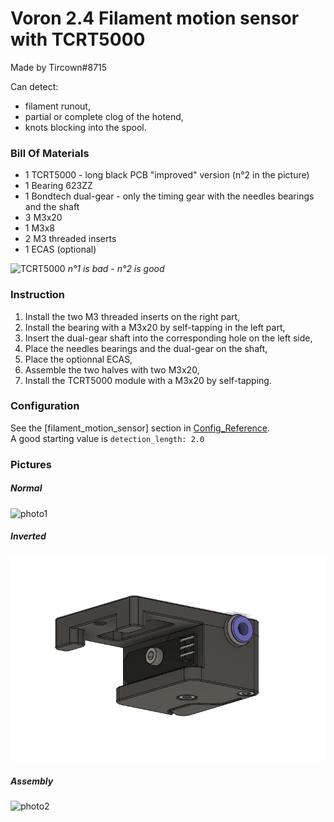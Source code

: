 # Voron 2.4 Filament motion sensor with TCRT5000
Made by Tircown#8715

Can detect:
- filament runout,
- partial or complete clog of the hotend,
- knots blocking into the spool.

### Bill Of Materials
* 1 TCRT5000 - long black PCB "improved" version (n°2 in the picture)
* 1 Bearing 623ZZ
* 1 Bondtech dual-gear - only the timing gear with the needles bearings and the shaft
* 3 M3x20
* 1 M3x8
* 2 M3 threaded inserts
* 1 ECAS (optional)

![TCRT5000](Images/TCRT5000.png)
*n°1 is bad - n°2 is good*

### Instruction
1. Install the two M3 threaded inserts on the right part,
2. Install the bearing with a M3x20 by self-tapping in the left part,
3. Insert the dual-gear shaft into the corresponding hole on the left side,
4. Place the needles bearings and the dual-gear on the shaft,
5. Place the optionnal ECAS,
6. Assemble the two halves with two M3x20,
7. Install the TCRT5000 module with a M3x20 by self-tapping.

### Configuration
See the [filament_motion_sensor] section in [Config_Reference](https://github.com/KevinOConnor/klipper/blob/master/docs/Config_Reference.md#filament_motion_sensor).\
A good starting value is `detection_length: 2.0`

### Pictures
##### Normal
![photo1](Images/picture0.png)

##### Inverted
![inverted](Images/inverted.png)

##### Assembly
![photo2](Images/picture1.jpg)


